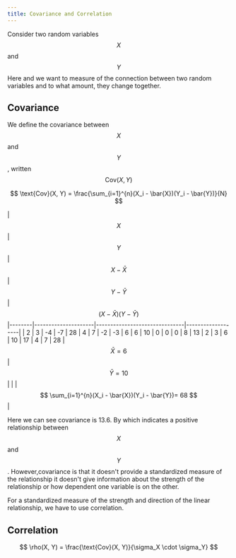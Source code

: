 ```yaml
---
title: Covariance and Correlation
---
```


Consider two random variables $$ X $$ and $$ Y $$ Here and we want to measure of the connection between two random variables and to what amount, they change together.

## Covariance

We define the covariance between $$ X $$ and $$ Y $$
, written $$ \text{Cov}(X,Y) $$

$$ \text{Cov}(X, Y) = \frac{\sum_{i=1}^{n}(X_i - \bar{X})(Y_i - \bar{Y})}{N} $$


| $$ X $$| $$ Y $$ | $$ X - \bar{X} $$ | $$ Y - \bar{Y} $$ | $$ (X - \bar{X})(Y - \bar{Y}) $$
|--------|---------------------|-------------------------------|-------------------| 
| 2     |        3           |         -4                   |        -7        | 28
| 4     |        7           |          -2                    |         -3        | 6
| 6     |        10           |           0                    |          0        | 0
| 8     |        13           |           2                    |         3       | 6
| 10     |       17           |          4                    |        7        | 28
| $$ \bar{X} = 6 $$   | $$ \bar{Y} = 10 $$   |     |     | $$ \sum_{i=1}^{n}(X_i - \bar{X})(Y_i - \bar{Y})= 68 $$    |


Here we can see covariance is 13.6. By which indicates a positive relationship between $$ X $$ and $$ Y $$. However,covariance is that it doesn't provide a standardized measure of the relationship   it doesn't give information about the strength of the relationship or how dependent one variable is on the other.

For a standardized measure of the strength and direction of the linear relationship, we have to use correlation.

## Correlation

$$ \rho(X, Y) = \frac{\text{Cov}(X, Y)}{\sigma_X \cdot \sigma_Y} $$


 